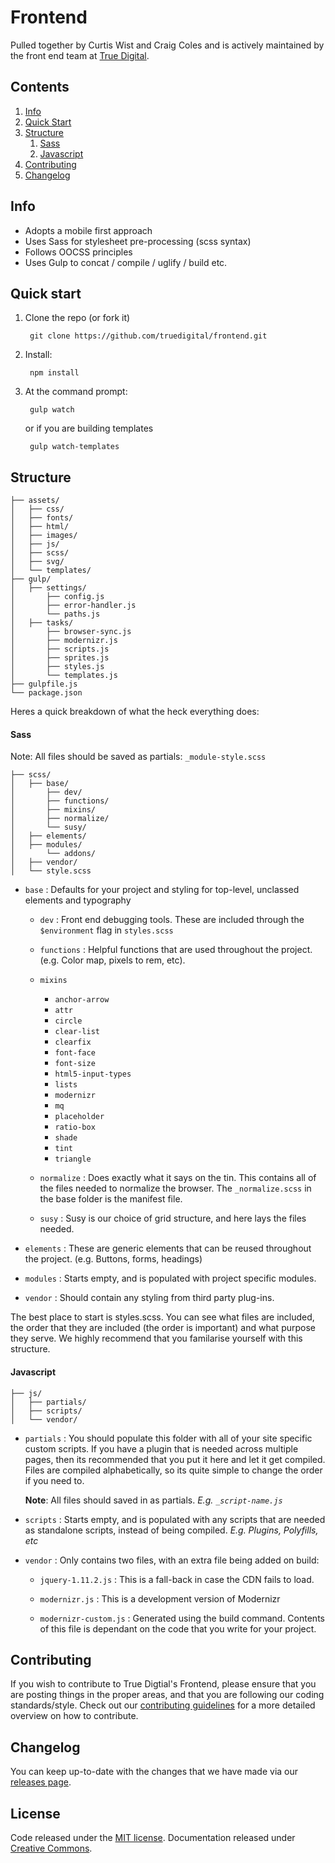 # Frontend

Pulled together by Curtis Wist and Craig Coles and is actively maintained by the front end team at [True Digital](http://www.truedigital.co.uk).

## Contents

1. [Info](#info)
2. [Quick Start](#quick-start)
3. [Structure](#structure)
    1. [Sass](#sass)
    2. [Javascript](#javascript)
4. [Contributing](#contributing)
5. [Changelog](#changelog)


## Info

- Adopts a mobile first approach
- Uses Sass for stylesheet pre-processing (scss syntax)
- Follows OOCSS principles
- Uses Gulp to concat / compile / uglify / build etc.

## Quick start

1. Clone the repo (or fork it)

        git clone https://github.com/truedigital/frontend.git

2. Install:

        npm install

3. At the command prompt:

        gulp watch

   or if you are building templates

        gulp watch-templates

## Structure

```
├── assets/
│   ├── css/
│   ├── fonts/
│   ├── html/
│   ├── images/
│   ├── js/
│   ├── scss/
│   ├── svg/
│   └── templates/
├── gulp/
│   ├── settings/
│       ├── config.js
│       ├── error-handler.js
│       └── paths.js
│   ├── tasks/
│       ├── browser-sync.js
│       ├── modernizr.js
│       ├── scripts.js
│       ├── sprites.js
│       ├── styles.js
│       └── templates.js
├── gulpfile.js
└── package.json
```

Heres a quick breakdown of what the heck everything does:

#### Sass

Note: All files should be saved as partials:  `_module-style.scss`

```
├── scss/
│   ├── base/
│       ├── dev/
│       ├── functions/
│       ├── mixins/
│       ├── normalize/
│       └── susy/
│   ├── elements/
│   ├── modules/
│       └── addons/
│   ├── vendor/
│   └── style.scss
```

- `base` : Defaults for your project and styling for top-level, unclassed elements and typography

  - `dev` : Front end debugging tools. These are included through the `$environment` flag in `styles.scss`

  - `functions` : Helpful functions that are used throughout the project. (e.g. Color map, pixels to rem, etc).

  - `mixins`

    - `anchor-arrow`
    - `attr`
    - `circle`
    - `clear-list`
    - `clearfix`
    - `font-face`
    - `font-size`
    - `html5-input-types`
    - `lists`
    - `modernizr`
    - `mq`
    - `placeholder`
    - `ratio-box`
    - `shade`
    - `tint`
    - `triangle`

  - `normalize` : Does exactly what it says on the tin. This contains all of the files needed to normalize the browser. The `_normalize.scss` in the base folder is the manifest file.
  - `susy` : Susy is our choice of grid structure, and here lays the files needed.

- `elements` : These are generic elements that can be reused throughout the project. (e.g. Buttons, forms, headings)

- `modules` : Starts empty, and is populated with project specific modules.

- `vendor` : Should contain any styling from third party plug-ins.

The best place to start is styles.scss. You can see what files are included, the order that they are included (the order is important) and what purpose they serve. We highly recommend that you familarise yourself with this structure.

#### Javascript

```
├── js/
│   ├── partials/
│   ├── scripts/
│   └── vendor/
```
- `partials` : You should populate this folder with all of your site specific custom scripts. If you have a plugin that is needed across multiple pages, then its recommended that you put it here and let it get compiled. Files are compiled alphabetically, so its quite simple to change the order if you need to.

  **Note**: All files should saved in as partials. *E.g. `_script-name.js`*

- `scripts` : Starts empty, and is populated with any scripts that are needed as standalone scripts, instead of being compiled. *E.g. Plugins, Polyfills, etc*

- `vendor` : Only contains two files, with an extra file being added on build:

  - `jquery-1.11.2.js` : This is a fall-back in case the CDN fails to load.

  - `modernizr.js` : This is a development version of Modernizr

  - `modernizr-custom.js` : Generated using the build command. Contents of this file is dependant on the code that you write for your project.

## Contributing

If you wish to contribute to True Digtial's Frontend, please ensure that you are posting things in the proper areas, and that you are following our coding standards/style. Check out our [contributing guidelines](https://github.com/truedigital/frontend/blob/develop/CONTRIBUTING.md) for a more detailed overview on how to contribute.

## Changelog

You can keep up-to-date with the changes that we have made via our [releases page](https://github.com/truedigital/frontend/releases).

## License

Code released under the [MIT license](https://github.com/truedigital/frontend/blob/develop/LICENSE). Documentation released under [Creative Commons](http://creativecommons.org/licenses/by-sa/4.0/).